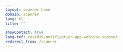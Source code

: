 ```yaml
---
layout: scanner-home
domain: scanner
lang: nl
title: ''

showContact: true
lang-ref: covid19-notification-app-website-scanner
redirect_from: /scanner
---
```

